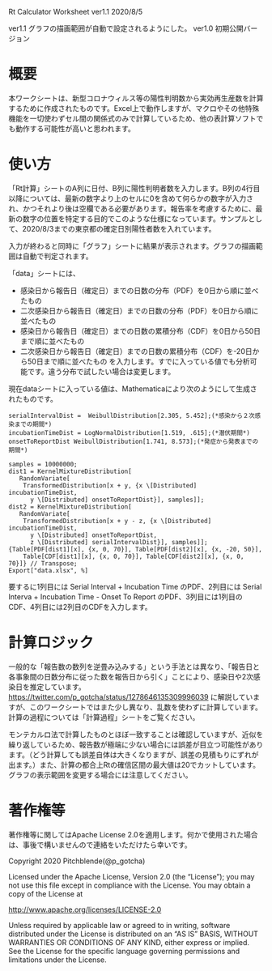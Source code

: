 Rt Calculator Worksheet ver1.1 2020/8/5

ver1.1 グラフの描画範囲が自動で設定されるようにした。
ver1.0 初期公開バージョン


# 概要
本ワークシートは、新型コロナウィルス等の陽性判明数から実効再生産数を計算するために作成されたものです。Excel上で動作しますが、マクロやその他特殊機能を一切使わずセル間の関係式のみで計算しているため、他の表計算ソフトでも動作する可能性が高いと思われます。

# 使い方

「Rt計算」シートのA列に日付、B列に陽性判明者数を入力します。B列の4行目以降については、最新の数字より上のセルに0を含めて何らかの数字が入力され、かつそれより後は空欄である必要があります。報告率を考慮するために、最新の数字の位置を特定する目的でこのような仕様になっています。サンプルとして、2020/8/3までの東京都の確定日別陽性者数を入れています。

入力が終わると同時に「グラフ」シートに結果が表示されます。グラフの描画範囲は自動で判定されます。

「data」シートには、
* 感染日から報告日（確定日）までの日数の分布（PDF）を0日から順に並べたもの
* 二次感染日から報告日（確定日）までの日数の分布（PDF）を0日から順に並べたもの
* 感染日から報告日（確定日）までの日数の累積分布（CDF）を0日から50日まで順に並べたもの
* 二次感染日から報告日（確定日）までの日数の累積分布（CDF）を-20日から50日まで順に並べたもの
を入力します。すでに入っている値でも分析可能です。違う分布で試したい場合は変更します。

現在dataシートに入っている値は、Mathematicaにより次のようにして生成されたものです。

    serialIntervalDist =  WeibullDistribution[2.305, 5.452];(*感染から２次感染までの期間*)
    incubationTimeDist = LogNormalDistribution[1.519, .615];(*潜伏期間*)
    onsetToReportDist WeibullDistribution[1.741, 8.573];(*発症から発表までの期間*)
    
    samples = 10000000;
    dist1 = KernelMixtureDistribution[
       RandomVariate[
        TransformedDistribution[x + y, {x \[Distributed] incubationTimeDist, 
          y \[Distributed] onsetToReportDist}], samples]];
    dist2 = KernelMixtureDistribution[
       RandomVariate[
        TransformedDistribution[x + y - z, {x \[Distributed] incubationTimeDist, 
          y \[Distributed] onsetToReportDist, 
          z \[Distributed] serialIntervalDist}], samples]];
    {Table[PDF[dist1][x], {x, 0, 70}], Table[PDF[dist2][x], {x, -20, 50}],
        Table[CDF[dist1][x], {x, 0, 70}], Table[CDF[dist2][x], {x, 0, 70}]} // Transpose;
    Export["data.xlsx", %]

要するに1列目には Serial Interval + Incubation Time のPDF、2列目には Serial Interva  + Incubation Time - Onset To Report のPDF、3列目には1列目のCDF、4列目には2列目のCDFを入力します。

# 計算ロジック

一般的な「報告数の数列を逆畳み込みする」という手法とは異なり、「報告日と各事象間の日数分布に従った数を報告日から引く」ことにより、感染日や2次感染日を推定しています。
https://twitter.com/p_gotcha/status/1278646135309996039
に解説していますが、このワークシートではまた少し異なり、乱数を使わずに計算しています。計算の過程については「計算過程」シートをご覧ください。

モンテカルロ法で計算したものとほぼ一致することは確認していますが、近似を繰り返しているため、報告数が極端に少ない場合には誤差が目立つ可能性があります。（どう計算しても誤差自体は大きくなりますが、誤差の見積もりにずれが出ます。）また、計算の都合上Rtの確信区間の最大値は20でカットしています。グラフの表示範囲を変更する場合には注意してください。


# 著作権等

著作権等に関してはApache License 2.0を適用します。何かで使用された場合は、事後で構いませんので連絡をいただけたら幸いです。

Copyright 2020 Pitchblende(@p_gotcha)

Licensed under the Apache License, Version 2.0 (the “License”);
you may not use this file except in compliance with the License.
You may obtain a copy of the License at

http://www.apache.org/licenses/LICENSE-2.0

Unless required by applicable law or agreed to in writing, software
distributed under the License is distributed on an “AS IS” BASIS,
WITHOUT WARRANTIES OR CONDITIONS OF ANY KIND, either express or implied.
See the License for the specific language governing permissions and
limitations under the License.